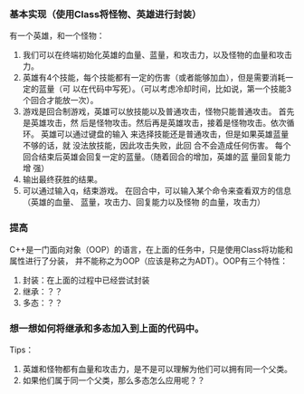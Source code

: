 ### 基本实现（使用Class将怪物、英雄进行封装）
有一个英雄，和一个怪物：
1. 我们可以在终端初始化英雄的血量、蓝量，和攻击力，以及怪物的血量和攻击力。
2. 英雄有4个技能，每个技能都有一定的伤害（或者能够加血），但是需要消耗一定的蓝量（可
以在代码中写死）。（可以考虑冷却时间，比如说，第一个技能3个回合才能放一次）。
3. 游戏是回合制游戏，英雄可以放技能以及普通攻击，怪物只能普通攻击。 首先是英雄攻击，然
后是怪物攻击。然后再是英雄攻击，接着是怪物攻击。依次循 环。 英雄可以通过键盘的输入
来选择技能还是普通攻击，但是如果英雄蓝量不够的话，就 没法放技能，因此攻击失败，此回
合不会造成任何伤害。 每个回合结束后英雄会回复一定的蓝量。（随着回合的增加，英雄的蓝
量回复能力增 强）
4. 输出最终获胜的结果。
5. 可以通过输入q，结束游戏。 在回合中，可以输入某个命令来查看双方的信息（英雄的血量、
蓝量，攻击力、回复能力以及怪物 的血量，攻击力）
### 提高
C++是一门面向对象（OOP）的语言，在上面的任务中，只是使用Class将功能和属性进行了分装，
并不能称之为OOP（应该是称之为ADT）。OOP有三个特性：
1. 封装：在上面的过程中已经尝试封装
2. 继承：？？
3. 多态：？？
### 想一想如何将继承和多态加入到上面的代码中。
Tips：
1. 英雄和怪物都有血量和攻击力，是不是可以理解为他们可以拥有同一个父类。
2. 如果他们属于同一个父类，那么多态怎么应用呢？？
 
